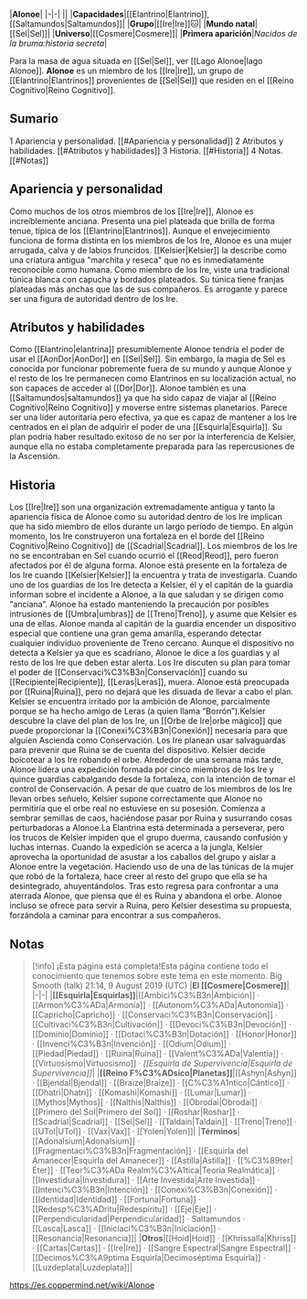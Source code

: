 

|**Alonoe**|
|-|-|
||
|**Capacidades**|[[Elantrino\|Elantrino]], [[Saltamundos\|Saltamundos]]|
|**Grupo**|[[Ire\|Ire]]🐱︎|
|**Mundo natal**|[[Sel\|Sel]]|
|**Universo**|[[Cosmere\|Cosmere]]|
|**Primera aparición**|*Nacidos de la bruma:historia secreta*|

Para la masa de agua situada en [[Sel\|Sel]], ver [[Lago Alonoe\|lago Alonoe]].
**Alonoe** es un miembro de los [[Ire\|Ire]], un grupo de [[Elantrino\|Elantrinos]] provenientes de [[Sel\|Sel]] que residen en el [[Reino Cognitivo\|Reino Cognitivo]].

## Sumario

1 Apariencia y personalidad. [[#Apariencia y personalidad]] 
2 Atributos y habilidades. [[#Atributos y habilidades]] 
3 Historia. [[#Historia]] 
4 Notas. [[#Notas]] 


## Apariencia y personalidad
Como muchos de los otros miembros de los [[Ire\|Ire]], Alonoe es increíblemente anciana. Presenta una piel plateada que brilla de forma tenue, típica de los [[Elantrino\|Elantrinos]]. Aunque el envejecimiento funciona de forma distinta en los miembros de los Ire, Alonoe es una mujer arrugada, calva y de labios fruncidos. [[Kelsier\|Kelsier]] la describe como una criatura antigua "marchita y reseca" que no es inmediatamente reconocible como humana. Como miembro de los Ire, viste una tradicional túnica blanca con capucha y bordados plateados. Su túnica tiene franjas plateadas más anchas que las de sus compañeros. Es arrogante y parece ser una figura de autoridad dentro de los Ire.

## Atributos y habilidades
Como [[Elantrino\|elantrina]] presumiblemente Alonoe tendría el poder de usar el [[AonDor\|AonDor]] en [[Sel\|Sel]]. Sin embargo, la magia de Sel es conocida por funcionar pobremente fuera de su mundo y aunque Alonoe y el resto de los Ire permanecen como Elantrinos en su localización actual, no son capaces de acceder al [[Dor\|Dor]]. Alonoe también es una [[Saltamundos\|saltamundos]] ya que ha sido capaz de viajar al [[Reino Cognitivo\|Reino Cognitivo]] y moverse entre sistemas planetarios. Parece ser una líder autoritaria pero efectiva, ya que es capaz de mantener a los Ire centrados en el plan de adquirir el poder de una [[Esquirla\|Esquirla]]. Su plan podría haber resultado exitoso de no ser por la interferencia de Kelsier, aunque ella no estaba completamente preparada para las repercusiones de la Ascensión.

## Historia
Los [[Ire\|Ire]] son una organización extremadamente antigua y tanto la apariencia física de Alonoe como su autoridad dentro de los Ire implican que ha sido miembro de ellos durante un largo período de tiempo. En algún momento, los Ire construyeron una fortaleza en el borde del [[Reino Cognitivo\|Reino Cognitivo]] de [[Scadrial\|Scadrial]]. Los miembros de los Ire no se encontraban en Sel cuando ocurrió el [[Reod\|Reod]], pero fueron afectados por él de alguna forma.
Alonoe está presente en la fortaleza de los Ire cuando [[Kelsier\|Kelsier]] la encuentra y trata de investigarla. Cuando uno de los guardias de los Ire detecta a Kelsier, él y el capitán de la guardia informan sobre el incidente a Alonoe, a la que saludan y se dirigen como “anciana”. Alonoe ha estado manteniendo la precaución por posibles intrusiones de [[Umbra\|umbras]] de [[Treno\|Treno]], y asume que Kelsier es una de ellas. Alonoe manda al capitán de la guardia encender un dispositivo especial que contiene una gran gema amarilla, esperando detectar cualquier individuo proveniente de Treno cercano. Aunque el dispositivo no detecta a Kelsier ya que es scadriano, Alonoe le dice a los guardias y al resto de los Ire que deben estar alerta.
Los Ire discuten su plan para tomar el poder de [[Conservaci%C3%B3n\|Conservación]] cuando su [[Recipiente\|Recipiente]], [[Leras\|Leras]], muera. Alonoe está preocupada por [[Ruina\|Ruina]], pero no dejará que les disuada de llevar a cabo el plan. Kelsier se encuentra irritado por la ambición de Alonoe, parcialmente porque se ha hecho amigo de Leras (a quien llama “Borrón”).Kelsier descubre la clave del plan de los Ire, un [[Orbe de Ire\|orbe mágico]] que puede proporcionar la [[Conexi%C3%B3n\|Conexión]] necesaria para que alguien Ascienda como Conservación. Los Ire planean usar salvaguardas para prevenir que Ruina se de cuenta del dispositivo. Kelsier decide boicotear a los Ire robando el orbe.
Alrededor de una semana más tarde, Alonoe lidera una expedición formada por cinco miembros de los Ire y quince guardias cabalgando desde la fortaleza, con la intención de tomar el control de Conservación. A pesar de que cuatro de los miembros de los Ire llevan orbes señuelo, Kelsier supone correctamente que Alonoe no permitiría que el orbe real no estuviese en su posesión. Comienza a sembrar semillas de caos, haciéndose pasar por Ruina y susurrando cosas perturbadoras a Alonoe.La Elantrina está determinada a perseverar, pero los trucos de Kelsier impiden que el grupo duerma, causando confusión y luchas internas. Cuando la expedición se acerca a la jungla, Kelsier aprovecha la oportunidad de asustar a los caballos del grupo y aislar a Alonoe entre la vegetación. Haciendo uso de una de las túnicas de la mujer que robó de la fortaleza, hace creer al resto del grupo que ella se ha desintegrado, ahuyentándolos. Tras esto regresa para confrontar a una aterrada Alonoe, que piensa que él es Ruina y abandona el orbe. Alonoe incluso se ofrece para servir a Ruina, pero Kelsier desestima su propuesta, forzándola a caminar para encontrar a sus compañeros.

## Notas

> [!info] ¡Esta página está completa!Esta página contiene todo el conocimiento que tenemos sobre este tema en este momento.
Big Smooth (talk) 21:14, 9 August 2019 (UTC)
|**El [[Cosmere\|Cosmere]]**|
|-|-|
|**[[Esquirla\|Esquirlas]]**|[[Ambici%C3%B3n\|Ambición]] · [[Armon%C3%ADa\|Armonía]] · [[Autonom%C3%ADa\|Autonomía]] · [[Capricho\|Capricho]] · [[Conservaci%C3%B3n\|Conservación]] · [[Cultivaci%C3%B3n\|Cultivación]] · [[Devoci%C3%B3n\|Devoción]] · [[Dominio\|Dominio]] · [[Dotaci%C3%B3n\|Dotación]] · [[Honor\|Honor]] · [[Invenci%C3%B3n\|Invención]] · [[Odium\|Odium]] · [[Piedad\|Piedad]] · [[Ruina\|Ruina]] · [[Valent%C3%ADa\|Valentía]] · [[Virtuosismo\|Virtuosismo]] · *[[Esquirla de Supervivencia\|Esquirla de Supervivencia]]*|
|**[[Reino F%C3%ADsico\|Planetas]]**|[[Ashyn\|Ashyn]] · [[Bjendal\|Bjendal]] · [[Braize\|Braize]] · [[C%C3%A1ntico\|Cántico]] · [[Dhatri\|Dhatri]] · [[Komashi\|Komashi]] · [[Lumar\|Lumar]] · [[Mythos\|Mythos]] · [[Nalthis\|Nalthis]] · [[Obrodai\|Obrodai]] · [[Primero del Sol\|Primero del Sol]] · [[Roshar\|Roshar]] · [[Scadrial\|Scadrial]] · [[Sel\|Sel]] · [[Taldain\|Taldain]] · [[Treno\|Treno]] · [[UTol\|UTol]] · [[Vax\|Vax]] · [[Yolen\|Yolen]]|
|**Términos**|[[Adonalsium\|Adonalsium]] · [[Fragmentaci%C3%B3n\|Fragmentación]] · [[Esquirla del Amanecer\|Esquirla del Amanecer]] · [[Astilla\|Astilla]] · [[%C3%89ter\|Éter]] · [[Teor%C3%ADa Realm%C3%A1tica\|Teoría Realmática]] · [[Investidura\|Investidura]] · [[Arte Investida\|Arte Investida]] · [[Intenci%C3%B3n\|Intención]] · [[Conexi%C3%B3n\|Conexión]] · [[Identidad\|Identidad]] · [[Fortuna\|Fortuna]] · [[Redesp%C3%ADritu\|Redespíritu]] · [[Eje\|Eje]] · [[Perpendicularidad\|Perpendicularidad]] · Saltamundos · [[Lasca\|Lasca]] · [[Iniciaci%C3%B3n\|Iniciación]] · [[Resonancia\|Resonancia]]|
|**Otros**|[[Hoid\|Hoid]] · [[Khrissalla\|Khriss]] · [[Cartas\|Cartas]] · [[Ire\|Ire]] · [[Sangre Espectral\|Sangre Espectral]] · [[Decimos%C3%A9ptima Esquirla\|Decimoséptima Esquirla]] · [[Luzdeplata\|Luzdeplata]]|



https://es.coppermind.net/wiki/Alonoe